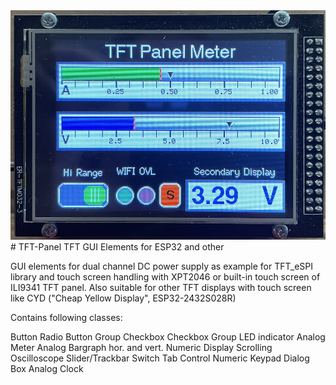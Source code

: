 <img src=./doc/IMG_1056_resize.JPG/>
# TFT-Panel
TFT GUI Elements for ESP32 and other

GUI elements for dual channel DC power supply as example for TFT_eSPI library and
touch screen handling with XPT2046 or built-in touch screen of ILI9341 TFT panel.
Also suitable for other TFT displays with touch screen like CYD ("Cheap Yellow Display", ESP32-2432S028R) 

Contains following classes:

Button
Radio Button Group
Checkbox
Checkbox Group
LED indicator
Analog Meter
Analog Bargraph hor. and vert.
Numeric Display
Scrolling Oscilloscope
Slider/Trackbar
Switch
Tab Control
Numeric Keypad
Dialog Box
Analog Clock
